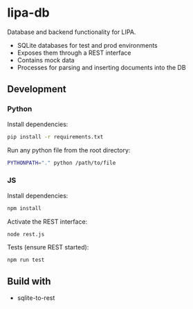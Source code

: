 # lipa-db

Database and backend functionality for LIPA.

- SQLite databases for test and prod environments
- Exposes them through a REST interface
- Contains mock data
- Processes for parsing and inserting documents into the DB

## Development

### Python

Install dependencies:

```bash
pip install -r requirements.txt
```

Run any python file from the root directory:

```bash
PYTHONPATH="." python /path/to/file
```

### JS

Install dependencies:

```bash
npm install
```

Activate the REST interface:

```bash
node rest.js
```

Tests (ensure REST started):

```
npm run test
```

## Build with

- sqlite-to-rest